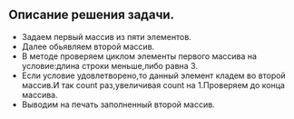 ##       Описание решения задачи.
         

+ Задаем первый массив из пяти элементов.
+ Далее обьявляем второй массив.
+ В методе проверяем циклом элементы первого массива на условие:длина строки меньше,либо равна 3.
+ Если условие удовлетворено,то данный элемент кладем во второй массив.И так count раз,увеличивая count на 1.Проверяем до конца массива.
+ Выводим на печать заполненный второй массив.
